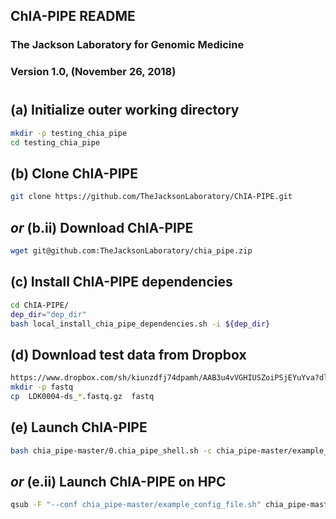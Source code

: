 ## ChIA-PIPE  README
### The Jackson Laboratory for Genomic Medicine
### Version 1.0, (November 26, 2018) 
#

## (a) Initialize outer working directory
```bash
mkdir -p testing_chia_pipe
cd testing_chia_pipe
```

## (b) Clone ChIA-PIPE
```bash
git clone https://github.com/TheJacksonLaboratory/ChIA-PIPE.git
```

## *or* (b.ii) Download ChIA-PIPE
```bash
wget git@github.com:TheJacksonLaboratory/chia_pipe.zip
```

## (c) Install ChIA-PIPE dependencies
```bash
cd ChIA-PIPE/
dep_dir="dep_dir"
bash local_install_chia_pipe_dependencies.sh -i ${dep_dir}
```

## (d) Download test data from Dropbox
```bash
https://www.dropbox.com/sh/kiunzdfj74dpamh/AAB3u4vVGHIUSZoiPSjEYuYva?dl=0
mkdir -p fastq
cp  LDK0004-ds_*.fastq.gz  fastq
```

## (e) Launch ChIA-PIPE
```bash
bash chia_pipe-master/0.chia_pipe_shell.sh -c chia_pipe-master/example_config_file.sh
```

## *or* (e.ii) Launch ChIA-PIPE on HPC
```bash
qsub -F "--conf chia_pipe-master/example_config_file.sh" chia_pipe-master/0.chia_pipe_hpc.pbs
```
